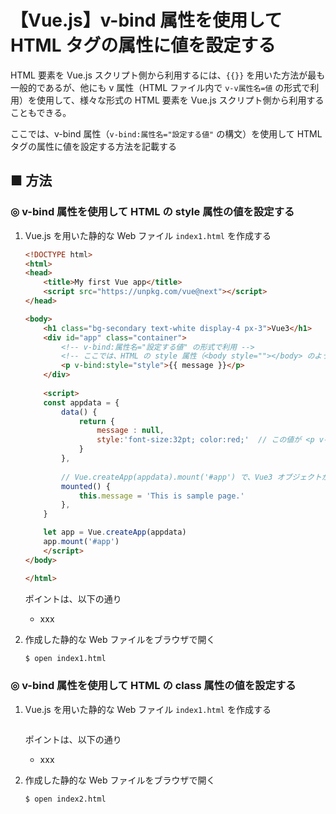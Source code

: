 # 【Vue.js】v-bind 属性を使用して HTML タグの属性に値を設定する

HTML 要素を Vue.js スクリプト側から利用するには、`{{}}` を用いた方法が最も一般的であるが、他にも v 属性（HTML ファイル内で `v-v属性名=値` の形式で利用）を使用して、様々な形式の HTML 要素を Vue.js スクリプト側から利用することもできる。

ここでは、v-bind 属性（`v-bind:属性名="設定する値"` の構文）を使用して HTML タグの属性に値を設定する方法を記載する

## ■ 方法

### ◎ v-bind 属性を使用して HTML の style 属性の値を設定する

1. Vue.js を用いた静的な Web ファイル `index1.html` を作成する
	```html
	<!DOCTYPE html>
	<html>
	<head>
		<title>My first Vue app</title>
		<script src="https://unpkg.com/vue@next"></script>
	</head>

	<body>
		<h1 class="bg-secondary text-white display-4 px-3">Vue3</h1>
		<div id="app" class="container">
			<!-- v-bind:属性名="設定する値" の形式で利用 -->
			<!-- ここでは、HTML の style 属性（<body style=""></body> のようにタグ内で使用される）に値 "style" を適用している-->
			<p v-bind:style="style">{{ message }}</p>
		</div>
		
		<script>
		const appdata = {
			data() {
				return {
					message : null,
					style:'font-size:32pt; color:red;'	// この値が <p v-bind:style="style"> で定義した　style 属性の値 "style" に置き換えられる
				}
			},
			
			// Vue.createApp(appdata).mount('#app') で、Vue3 オブジェクトが Web ページに組み込まれたときに呼び出されるコールバック関数
			mounted() {
				this.message = 'This is sample page.'
			},
		}

		let app = Vue.createApp(appdata)
		app.mount('#app')
		</script>
	</body>

	</html>
	```

	ポイントは、以下の通り

	- xxx

1. 作成した静的な Web ファイルをブラウザで開く
	```sh
	$ open index1.html
	```

### ◎ v-bind 属性を使用して HTML の class 属性の値を設定する


1. Vue.js を用いた静的な Web ファイル `index1.html` を作成する
	```html
	```
	
	ポイントは、以下の通り

	- xxx

1. 作成した静的な Web ファイルをブラウザで開く
	```sh
	$ open index2.html
	```